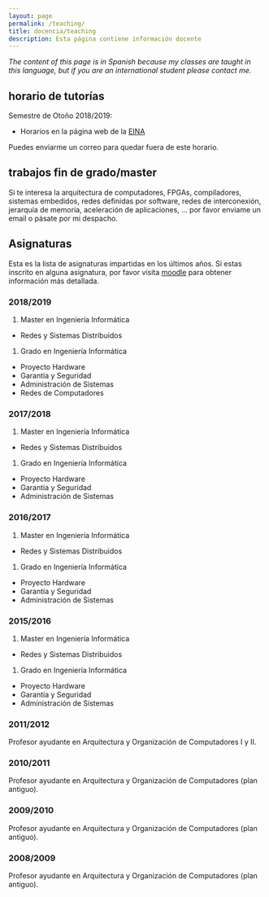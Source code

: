 ```yaml
---
layout: page
permalink: /teaching/
title: docencia/teaching
description: Esta página contiene información docente
---
```


*The content of this page is in Spanish because my classes are taught in this
language, but if you are an international student please contact me.*

## horario de tutorías

Semestre de Otoño 2018/2019:
* Horarios en la página web de la [EINA](http://eina.unizar.es/intraneteina/index.php?r=tutorias/view&id=435)

Puedes enviarme un correo para quedar fuera de este horario.

## trabajos fin de grado/master

Si te interesa la arquitectura de computadores, FPGAs, compiladores, sistemas
embedidos, redes definidas por software, redes de interconexión, jerarquía de memoria,
aceleración de aplicaciones, ... por favor enviame un email o pásate por mi despacho.

## Asignaturas

Esta es la lista de asignaturas impartidas en los últimos años. Si estas inscrito
en alguna asignatura, por favor visita [moodle](https://moodle2.unizar.es/add/) para obtener información más detallada.

### 2018/2019

1. Master en Ingeniería Informática
* Redes y Sistemas Distribuidos

1. Grado en Ingeniería Informática
* Proyecto Hardware
* Garantía y Seguridad
* Administración de Sistemas
* Redes de Computadores

### 2017/2018

1. Master en Ingeniería Informática
* Redes y Sistemas Distribuidos

1. Grado en Ingeniería Informática
* Proyecto Hardware
* Garantía y Seguridad
* Administración de Sistemas

### 2016/2017

1. Master en Ingeniería Informática
* Redes y Sistemas Distribuidos

1. Grado en Ingeniería Informática
* Proyecto Hardware
* Garantía y Seguridad
* Administración de Sistemas

### 2015/2016

1. Master en Ingeniería Informática
* Redes y Sistemas Distribuidos

1. Grado en Ingeniería Informática
* Proyecto Hardware
* Garantía y Seguridad
* Administración de Sistemas

### 2011/2012

Profesor ayudante en Arquitectura y Organización de Computadores I y II.

### 2010/2011

Profesor ayudante en Arquitectura y Organización de Computadores (plan antiguo).

### 2009/2010

Profesor ayudante en Arquitectura y Organización de Computadores (plan antiguo).

### 2008/2009

Profesor ayudante en Arquitectura y Organización de Computadores (plan antiguo).
